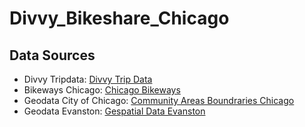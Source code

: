 # Divvy_Bikeshare_Chicago

## Data Sources
- Divvy Tripdata: [Divvy Trip Data](https://divvy-tripdata.s3.amazonaws.com/index.html)
- Bikeways Chicago: [Chicago Bikeways](https://data.cityofchicago.org/Transportation/Bike-Routes/3w5d-sru8)
- Geodata City of Chicago: [Community Areas Boundraries Chicago](https://data.cityofchicago.org/Facilities-Geographic-Boundaries/Boundaries-Community-Areas-current-/cauq-8yn6)
- Geodata Evanston: [Gespatial Data Evanston](https://data.cityofevanston.org/Information-Technology-includes-maps-geospatial-da/The-City-of-Evanston/4qkz-evsc)

